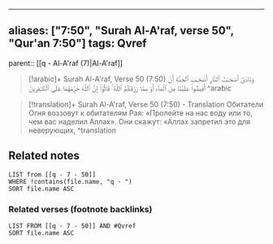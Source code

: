 
---
aliases: ["7:50", "Surah Al-A'raf, verse 50", "Qur'an 7:50"]
tags: Qvref
---

parent:: [[q - Al-A'raf (7)|Al-A'raf]]

> [!arabic]+ Surah Al-A'raf, Verse 50 (7:50)
> <span class="quran-arabic">وَنَادَىٰٓ أَصْحَـٰبُ ٱلنَّارِ أَصْحَـٰبَ ٱلْجَنَّةِ أَنْ أَفِيضُوا۟ عَلَيْنَا مِنَ ٱلْمَآءِ أَوْ مِمَّا رَزَقَكُمُ ٱللَّهُ ۚ قَالُوٓا۟ إِنَّ ٱللَّهَ حَرَّمَهُمَا عَلَى ٱلْكَـٰفِرِينَ</span>
^arabic

> [!translation]+ Surah Al-A'raf, Verse 50 (7:50) - Translation
> Обитатели Огня воззовут к обитателям Рая: «Пролейте на нас воду или то, чем вас наделил Аллах». Они скажут: «Аллах запретил это для неверующих,
^translation



## Related notes
```dataview
LIST from [[q - 7 - 50]]
WHERE !contains(file.name, "q - ")
SORT file.name ASC
```

### Related verses (footnote backlinks)
```dataview
LIST FROM [[q - 7 - 50]] AND #Qvref
SORT file.name ASC
```

